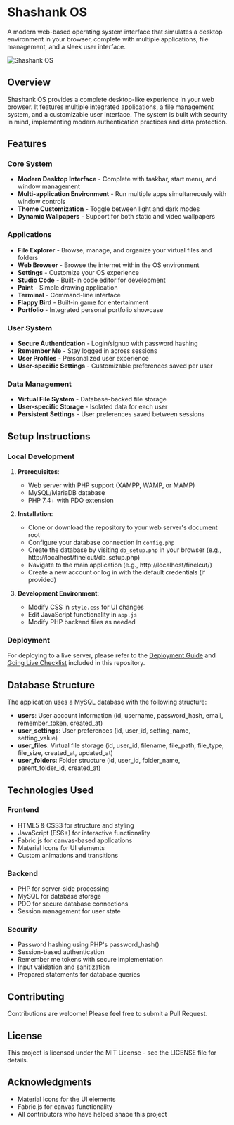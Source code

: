 # Shashank OS

A modern web-based operating system interface that simulates a desktop environment in your browser, complete with multiple applications, file management, and a sleek user interface.

![Shashank OS](OSimage1.jpg)

## Overview

Shashank OS provides a complete desktop-like experience in your web browser. It features multiple integrated applications, a file management system, and a customizable user interface. The system is built with security in mind, implementing modern authentication practices and data protection.

## Features

### Core System
- **Modern Desktop Interface** - Complete with taskbar, start menu, and window management
- **Multi-application Environment** - Run multiple apps simultaneously with window controls
- **Theme Customization** - Toggle between light and dark modes
- **Dynamic Wallpapers** - Support for both static and video wallpapers

### Applications
- **File Explorer** - Browse, manage, and organize your virtual files and folders
- **Web Browser** - Browse the internet within the OS environment
- **Settings** - Customize your OS experience
- **Studio Code** - Built-in code editor for development
- **Paint** - Simple drawing application
- **Terminal** - Command-line interface
- **Flappy Bird** - Built-in game for entertainment
- **Portfolio** - Integrated personal portfolio showcase

### User System
- **Secure Authentication** - Login/signup with password hashing
- **Remember Me** - Stay logged in across sessions
- **User Profiles** - Personalized user experience
- **User-specific Settings** - Customizable preferences saved per user

### Data Management
- **Virtual File System** - Database-backed file storage
- **User-specific Storage** - Isolated data for each user
- **Persistent Settings** - User preferences saved between sessions

## Setup Instructions

### Local Development

1. **Prerequisites**:
   - Web server with PHP support (XAMPP, WAMP, or MAMP)
   - MySQL/MariaDB database
   - PHP 7.4+ with PDO extension

2. **Installation**:
   - Clone or download the repository to your web server's document root
   - Configure your database connection in `config.php`
   - Create the database by visiting `db_setup.php` in your browser (e.g., http://localhost/finelcut/db_setup.php)
   - Navigate to the main application (e.g., http://localhost/finelcut/)
   - Create a new account or log in with the default credentials (if provided)

3. **Development Environment**:
   - Modify CSS in `style.css` for UI changes
   - Edit JavaScript functionality in `app.js`
   - Modify PHP backend files as needed

### Deployment

For deploying to a live server, please refer to the [Deployment Guide](DEPLOYMENT_GUIDE.md) and [Going Live Checklist](GOING_LIVE_CHECKLIST.md) included in this repository.

## Database Structure

The application uses a MySQL database with the following structure:

- **users**: User account information (id, username, password_hash, email, remember_token, created_at)
- **user_settings**: User preferences (id, user_id, setting_name, setting_value)
- **user_files**: Virtual file storage (id, user_id, filename, file_path, file_type, file_size, created_at, updated_at)
- **user_folders**: Folder structure (id, user_id, folder_name, parent_folder_id, created_at)

## Technologies Used

### Frontend
- HTML5 & CSS3 for structure and styling
- JavaScript (ES6+) for interactive functionality
- Fabric.js for canvas-based applications
- Material Icons for UI elements
- Custom animations and transitions

### Backend
- PHP for server-side processing
- MySQL for database storage
- PDO for secure database connections
- Session management for user state

### Security
- Password hashing using PHP's password_hash()
- Session-based authentication
- Remember me tokens with secure implementation
- Input validation and sanitization
- Prepared statements for database queries

## Contributing

Contributions are welcome! Please feel free to submit a Pull Request.

## License

This project is licensed under the MIT License - see the LICENSE file for details.

## Acknowledgments

- Material Icons for the UI elements
- Fabric.js for canvas functionality
- All contributors who have helped shape this project

